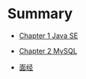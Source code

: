 # Summary

- [Chapter 1 Java SE](./JavaSE.md)

- [Chapter 2 MySQL](./MySQL.md)

- [面经](./mianshi.md)
